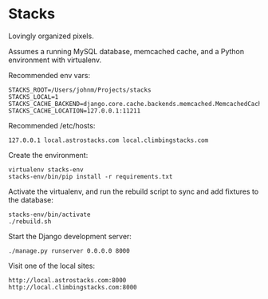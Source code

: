 Stacks
======

Lovingly organized pixels.

Assumes a running MySQL database, memcached cache, and a Python environment with virtualenv.

Recommended env vars:

	STACKS_ROOT=/Users/johnm/Projects/stacks
	STACKS_LOCAL=1
    STACKS_CACHE_BACKEND=django.core.cache.backends.memcached.MemcachedCache
    STACKS_CACHE_LOCATION=127.0.0.1:11211

Recommended /etc/hosts:

    127.0.0.1 local.astrostacks.com local.climbingstacks.com

Create the environment:

	virtualenv stacks-env
	stacks-env/bin/pip install -r requirements.txt

Activate the virtualenv, and run the rebuild script to sync and add fixtures to the database:

	stacks-env/bin/activate
	./rebuild.sh

Start the Django development server:

    ./manage.py runserver 0.0.0.0 8000

Visit one of the local sites:

    http://local.astrostacks.com:8000
    http://local.climbingstacks.com:8000